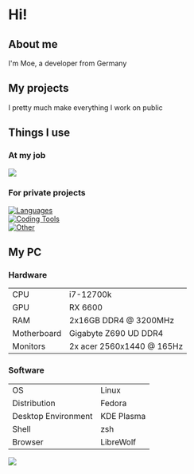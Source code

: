 # Hi!

## About me

I'm Moe, a developer from Germany

## My projects

I pretty much make everything I work on public

## Things I use

### At my job

[![](https://skillicons.dev/icons?i=cs,dotnet,visualstudio,idea,md)](https://skillicons.dev)<br>

### For private projects

[![Languages](https://skillicons.dev/icons?i=py,elixir,ts,godot,vue)](https://skillicons.dev)<br>
[![Coding Tools](https://skillicons.dev/icons?i=neovim,idea,git,github,gitlab)](https://skillicons.dev)<br>
[![Other](https://skillicons.dev/icons?i=linux,bash,docker,cloudflare,md)](https://skillicons.dev)<br>

## My PC

### Hardware

|||
|---|---|
|CPU|i7-12700k|
|GPU|RX 6600|
|RAM|2x16GB DDR4 @ 3200MHz|
|Motherboard|Gigabyte Z690 UD DDR4|
|Monitors|2x acer 2560x1440 @ 165Hz|

### Software
|||
|---|---|
|OS|Linux|
|Distribution|Fedora|
|Desktop Environment|KDE Plasma|
|Shell|zsh|
|Browser|LibreWolf|

![](https://github-readme-stats.vercel.app/api/top-langs/?username=MoeDevelops&theme=dark&include_all_commits=true&langs_count=5)
